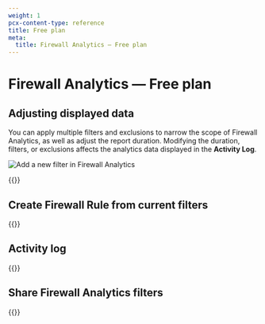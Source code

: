 ```yaml
---
weight: 1
pcx-content-type: reference
title: Free plan
meta:
  title: Firewall Analytics — Free plan
---
```



# Firewall Analytics — Free plan

## Adjusting displayed data

You can apply multiple filters and exclusions to narrow the scope of Firewall Analytics, as well as adjust the report duration. Modifying the duration, filters, or exclusions affects the analytics data displayed in the **Activity Log**.

![Add a new filter in Firewall Analytics](/waf/images/analytics-add-filter-free.png)

{{<render file="_analytics-filter-report-duration.md">}}

## Create Firewall Rule from current filters

{{<render file="_analytics-create-firewall-rule.md">}}

## Activity log

{{<render file="_analytics-activity-log.md">}}

## Share Firewall Analytics filters

{{<render file="_analytics-share-url.md">}}
